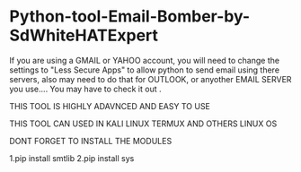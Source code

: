 # Python-tool-Email-Bomber-by-SdWhiteHATExpert
If you are using a GMAIL or YAHOO account, you will need to change the settings to "Less Secure Apps" to allow python to send email using there servers, also may need to do that for OUTLOOK, or anyother EMAIL SERVER you use.... You may have to check it out .

THIS TOOL IS HIGHLY ADAVNCED AND EASY TO USE 


THIS TOOL CAN USED IN KALI LINUX TERMUX AND OTHERS LINUX OS

DONT FORGET TO INSTALL THE MODULES 

1.pip install smtlib
2.pip install sys


